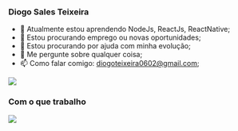 ### Diogo Sales Teixeira

- 🌱 Atualmente estou aprendendo NodeJs, ReactJs, ReactNative;
- 👯 Estou procurando emprego ou novas oportunidades;
- 🤔 Estou procurando por ajuda com minha evolução;
- 💬 Me pergunte sobre qualquer coisa;
- 📫 Como falar comigo: diogoteixeira0602@gmail.com;

<div>
   <img src=https://github-readme-stats.vercel.app/api?username=diogo0602x&include_all_commits=false&show_icons=true&count_private=true&border_radius=5px&title_color=000000&icon_color=599cab&text_color=DCDCDC&bg_color=0c1014>
</div>


### Com o que trabalho

<div>
   <img src="https://github-readme-stats.vercel.app/api/top-langs/?username=Diogo0602x&count_private=true&include_all_commits=true&border_radius=5px&title_color=696969&icon_color=599cab&text_color=DCDCDC&bg_color=0000004&layout=compact">
</div>
